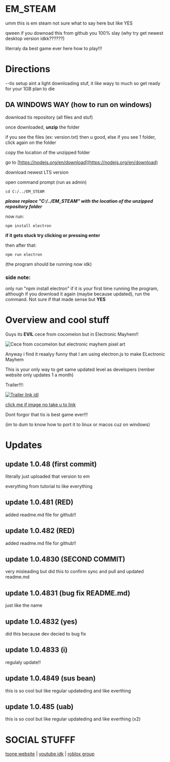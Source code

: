 # EM_STEAM

umm this is em steam not sure what to say here but like YES 

qween if you downoad this from github you 100% slay (why try get newest desktop version idkk??????)

literraly da best game ever here how to play!!!

# Directions 

--tis setup aint a light downloading stuf, it like wayy to much so get ready for your 1GB plan to die

## DA WINDOWS WAY (how to run on windows)

download tis repository (all files and stuf)

once downloaded, **unzip** the folder

if you see the files (ex: version.txt) then u good, else if you see 1 folder, click again on the folder

copy the location of the unzipped folder 

go to [https://nodejs.org/en/download](https://nodejs.org/en/download)

download newest LTS version

open command prompt (run as admin)

``` MS-DOS
cd C:/../EM_STEAM
```
***please replace "C:/../EM_STEAM" with the location of the unzipped repository folder***

now run:

``` MS-DOS
npm install electron
```

**if it gets stuck try clicking or pressing enter**

then after that:

``` MS-DOS
npm run electron
```

(the program should be running now idk)

### side note:

only run "npm install electron" if it is your first time running the program, although if you download it again (maybe because updated), run the command. Not sure if that made sense but **YES**

# Overview and cool stuff

Guys its **EVIL** cece from cocomelon but in Electronic Mayhem!!

![Cece from cocomelon but electronic mayhem pixel art](https://i.imgur.com/DbqIWwj.png)

Anyway i find it reaalyy funny that I am using electron.js to make ELectronic Mayhem

This is your only way to get same updated level as developers (rember website only updates 1 a month)

Trailer!!!:

[![Trailer link idl](https://i.imgur.com/krRriJs.png)]({https://drive.google.com/file/d/1N9zszkRas5_XJ9oaKnV1Vu3kLdHZNolt/view?usp=sharing} "cool boi link here 😎😋😋")

[click me if image no take u to link](https://drive.google.com/file/d/1N9zszkRas5_XJ9oaKnV1Vu3kLdHZNolt/view?usp=sharing)

Dont forgor that tis is best game ever!!!

(im to dum to know how to port it to linux or macos cuz on windows)

# Updates

## update 1.0.48 (first commit)

literally just uploaded that version to em 

everything from tutorial to like everything

## update 1.0.481 (RED)

added readme.md file for github!!

## update 1.0.482 (RED)

added readme.md file for github!!

## update 1.0.4830 (SECOND COMMIT)

very misleading but did this to confirm sync and pull and updated readme.md

## update 1.0.4831 (bug fix README.md)

just like the name

## update 1.0.4832 (yes)

did this because dev decied to bug fix

## update 1.0.4833 (i)

regulaly update!!

## update 1.0.4849 (sus bean)

this is so cool but like regular updateding and like everthing

## update 1.0.485 (uab)

this is so cool but like regular updateding and like everthing (x2)

# SOCIAL STUFFF

[tsone website](https://sites.google.com/view/tsone) | [youtube idk](https://www.youtube.com/@tsone_) | [roblox group](https://www.roblox.com/groups/10913019)

